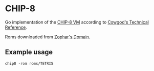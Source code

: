 # CHIP-8

Go implementation of the [CHIP-8 VM][chip8] according to [Cowgod's Technical Reference][cowgod].

Roms downloaded from [Zophar's Domain][zophar].

## Example usage

~~~
chip8 -rom roms/TETRIS
~~~

[chip8]: https://en.wikipedia.org/wiki/CHIP-8
[cowgod]: http://devernay.free.fr/hacks/chip8/C8TECH10.HTM
[zophar]: https://www.zophar.net/pdroms/chip8/chip-8-games-pack.html
